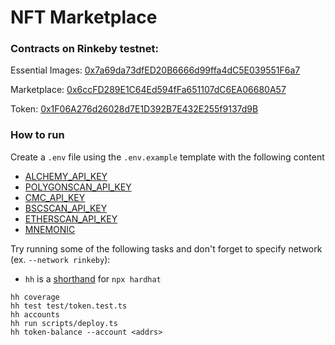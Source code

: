 # NFT Marketplace

### Contracts on Rinkeby testnet:

Essential Images: [0x7a69da73dfED20B6666d99ffa4dC5E039551F6a7](https://rinkeby.etherscan.io/token/0x7a69da73dfED20B6666d99ffa4dC5E039551F6a7)

Marketplace: [0x6ccFD289E1C64Ed594fFa651107dC6EA06680A57](https://rinkeby.etherscan.io/address/0xfc97a67AD6910904BF07D898D603b049E78d6457)

Token: [0x1F06A276d26028d7E1D392B7E432E255f9137d9B](https://rinkeby.etherscan.io/token/0x1F06A276d26028d7E1D392B7E432E255f9137d9B)

### How to run

Create a `.env` file using the `.env.example` template with the following content
- [ALCHEMY_API_KEY](https://www.alchemy.com/)
- [POLYGONSCAN_API_KEY](https://polygonscan.com/apis)
- [CMC_API_KEY](https://coinmarketcap.com/api/)
- [BSCSCAN_API_KEY](https://bscscan.com/apis)
- [ETHERSCAN_API_KEY](https://etherscan.io/apis)
- [MNEMONIC](https://docs.metamask.io/guide/common-terms.html#mnemonic-phrase-seed-phrase-seed-words)

Try running some of the following tasks and don't forget to specify network (ex. `--network rinkeby`):

* `hh` is a [shorthand](https://hardhat.org/guides/shorthand.html) for `npx hardhat`

```shell
hh coverage
hh test test/token.test.ts
hh accounts
hh run scripts/deploy.ts
hh token-balance --account <addrs>
```